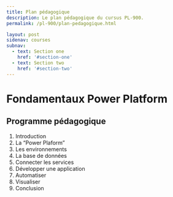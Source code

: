 ```yaml
---
title: Plan pédagogique
description: Le plan pédagogique du cursus PL-900.
permalink: /pl-900/plan-pedagogique.html

layout: post
sidenav: courses
subnav:
  - text: Section one
    href: '#section-one'
  - text: Section two
    href: '#section-two'
---
```


# Fondamentaux Power Platform

## Programme pédagogique
1. Introduction
2. La “Power Plaform”
3. Les environnements
4. La base de données
5. Connecter les services
6. Développer une application
7. Automatiser
8. Visualiser
9. Conclusion
